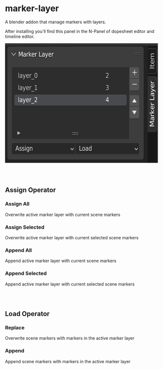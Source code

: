 # marker-layer
A blender addon that manage markers with layers.

After installing you'll find this panel in the N-Panel of dopesheet editor and timeline editor.

<img src="https://github.com/latidoremi/marker-layer/blob/main/marker_layer_ui.png" width = "610" height = "394" alt="" align=center />



<br/><br/>
## Assign Operator

### Assign All
Overwrite active marker layer with current scene markers

### Assign Selected
Overwrite active marker layer with current selected scene markers

### Append All
Append active marker layer with current scene markers

### Append Selected
Append active marker layer with current selected scene markers

<br/><br/>
## Load Operator

### Replace
Overwrite scene markers with markers in the active marker layer

### Append
Append scene markers with markers in the active marker layer
